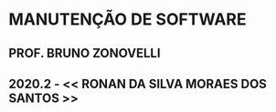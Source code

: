 # MANUTENÇÃO DE SOFTWARE
## PROF. BRUNO ZONOVELLI
## 2020.2 - << RONAN DA SILVA MORAES DOS SANTOS >>